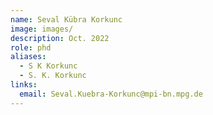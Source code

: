 ```yaml
---
name: Seval Kübra Korkunc
image: images/
description: Oct. 2022
role: phd
aliases:
  - S K Korkunc
  - S. K. Korkunc
links:
  email: Seval.Kuebra-Korkunc@mpi-bn.mpg.de
---
```


